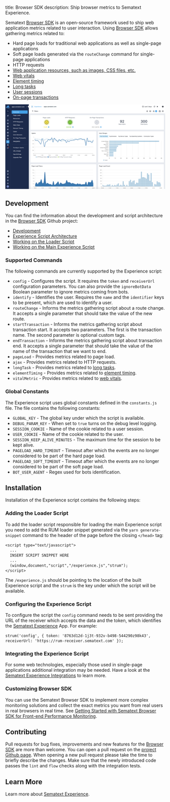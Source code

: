 title: Browser SDK
description: Ship browser metrics to Sematext Experience.

Sematext [Browser SDK](https://github.com/sematext/browser-sdk) is an open-source framework used to ship web application metrics related to user interaction. Using [Browser SDK](https://github.com/sematext/browser-sdk) allows gathering metrics related to:
 
 - Hard page loads for traditional web applications as well as single-page applications
 - Soft page loads generated via the `routeChange` command for single-page applications
 - HTTP requests
 - [Web application resources, such as images, CSS files, etc.](/experience/resources/)
 - [Web vitals](/experience/webvitals/)
 - [Element timing](/experience/element-timing/)
 - [Long tasks](/experience/longtasks/)
 - [User sessions](/experience/user-identification/)
 - [On-page transactions](/experience/measurements/)

![Sematext Experience Overview](../images/experience/overview.png)

## Development

You can find the information about the development and script architecture in the [Browser SDK](https://github.com/sematext/browser-sdk/) Github project:

 - [Development](https://github.com/sematext/browser-sdk/#development)
 - [Experience Script Architecture](https://github.com/sematext/browser-sdk/#the-experience-script-architecture)
 - [Working on the Loader Script](https://github.com/sematext/browser-sdk/#working-on-the-loader-script)
 - [Working on the Main Experience Script](https://github.com/sematext/browser-sdk/#working-on-the-main-experience-script)

### Supported Commands

The following commands are currently supported by the Experience script:

 - `config` - Configures the script. It requires the `token` and `receiverUrl` configuration parameters. You can also provide the `ignoreBotData` Boolean parameter to ignore metrics coming from bots.
 - `identify` - Identifies the user. Requires the `name` and the `identifier` keys to be present, which are used to identify a user.  
 - `routeChange` - Informs the metrics gathering script about a route change. It accepts a single parameter that should take the value of the new route. 
 - `startTransaction` - Informs the metrics gathering script about transaction start. It accepts two parameters. The first is the transaction name. The second parameter is optional custom tags.
 - `endTransaction` - Informs the metrics gathering script about transaction end. It accepts a single parameter that should take the value of the name of the transaction that we want to end.
 - `pageLoad` - Provides metrics related to page load.
 - `ajax` - Provides metrics related to HTTP requests.
 - `longTask` - Provides metrics related to [long tasks](/experience/longtasks/).
 - `elementTiming` - Provides metrics related to [element timing](/experience/element-timing/).
 - `vitalMetric` - Provides metrics related to [web vitals](/experience/webvitals/).

### Global Constants

The Experience script uses global constants defined in the `constants.js` file. The file contains the following constants:

 - `GLOBAL_KEY` - The global key under which the script is available.
 - `DEBUG_PARAM_KEY` - When set to `true` turns on the debug level logging. 
 - `SESSION_COOKIE` - Name of the cookie related to a user session. 
 - `USER_COOKIE` - Name of the cookie related to the user.
 - `SESSION_KEEP_ALIVE_MINUTES` - The maximum time for the session to be kept alive.
 - `PAGELOAD_HARD_TIMEOUT` - Timeout after which the events are no longer considered to be part of the hard page load.
 - `PAGELOAD_SOFT_TIMEOUT` - Timeout after which the events are no longer considered to be part of the soft page load.
 - `BOT_USER_AGENT` - Regex used for bots identification.

## Installation

Installation of the Experience script contains the following steps:

### Adding the Loader Script

To add the loader script responsible for loading the main Experience script you need to add the RUM loader snippet generated via the `yarn generate-snippet` command to the header of the page before the closing `</head>` tag:

```
<script type="text/javascript">
  ...
  INSERT SCRIPT SNIPPET HERE
  ...
  (window,document,"script","/experience.js","strum");
</script>
```

The `/experience.js` should be pointing to the location of the built Experience script and the `strum` is the key under which the script will be available.

### Configuring the Experience Script

To configure the script the `config` command needs to be sent providing the URL of the receiver which accepts the data and the token, which identifies the [Sematext Experience](https://sematext.com/experience) App. For example:

```
strum('config', { token: '8763d12d-1j3t-932v-b498-544290z98k43', receiverUrl: 'https://rum-receiver.sematext.com' });
```

### Integrating the Experience Script

For some web technologies, especially those used in single-page applications additional integration may be needed. Have a look at the [Sematext Experience Integrations](/experience/integrations/) to learn more.

### Customizing Browser SDK

You can use the Sematext Browser SDK to implement more complex monitoring solutions and collect the exact metrics you want from real users in real browsers in real time.  See [Getting Started with Sematext Browser SDK for Front-end Performance Monitoring](https://sematext.com/blog/browser-sdk/).

## Contributing

Pull requests for bug fixes, improvements and new features for the [Browser SDK](https://github.com/sematext/browser-sdk) are more than welcome. You can open a pull request on the [project Github page](https://github.com/sematext/browser-sdk). When opening a new pull request please take the time to briefly describe the changes. Make sure that the newly introduced code passes the `lint` and `flow` checks along with the integration tests.

## Learn More

Learn more about [Sematext Experience](https://sematext.com/experience). 
